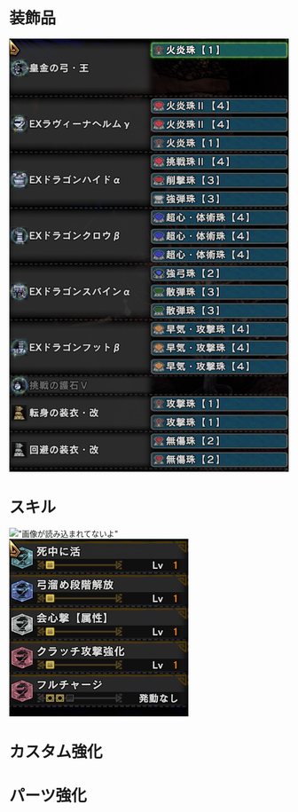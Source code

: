 # 装飾品
!["画像が読み込まれてないよ"](images/1_jewels.png)

# スキル
!["画像が読み込まれてないよ"](imagea/1_skills_1.png) !["画像が読み込まれてないよ"](images/1_skills_2.png)

# カスタム強化
# パーツ強化

